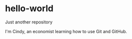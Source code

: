 # hello-world
Just another repository 

I'm Cindy, an economist learning how to use Git and GitHub. 
